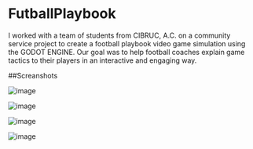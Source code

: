 # FutballPlaybook
I worked with a team of students from CIBRUC, A.C. on a community service project to create a football playbook video game simulation using the GODOT ENGINE. Our goal was to help football coaches explain game tactics to their players in an interactive and engaging way.

##Screanshots

![image](https://github.com/EmilioVidal/FutballPlaybook/assets/149820545/7a9e2a7e-30b7-4b7b-aaa1-489f750e970d)

![image](https://github.com/EmilioVidal/FutballPlaybook/assets/149820545/56cf7bb2-37d0-4ca8-b798-7fe3f37e31fa)

![image](https://github.com/EmilioVidal/FutballPlaybook/assets/149820545/3f24d568-b186-4f05-b54a-ec33bfa496fb)

![image](https://github.com/EmilioVidal/FutballPlaybook/assets/149820545/a7198253-e8fa-4d5e-baf5-d295666eff71)
